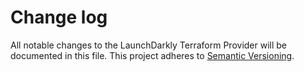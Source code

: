 # Change log

All notable changes to the LaunchDarkly Terraform Provider will be documented in this file. This project adheres to [Semantic Versioning](http://semver.org).
